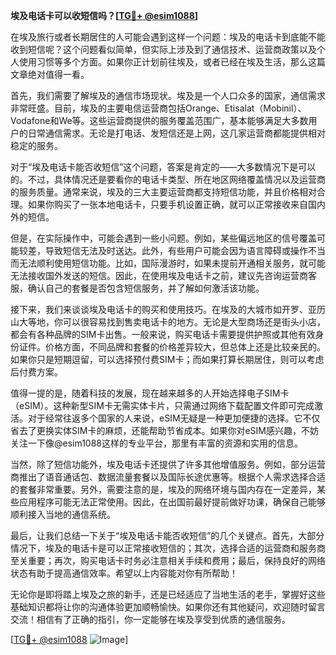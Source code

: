 **埃及电话卡可以收短信吗？[[TG💪+ @esim1088](https://t.me/s/esim1088)]**

在埃及旅行或者长期居住的人可能会遇到这样一个问题：埃及的电话卡到底能不能收到短信呢？这个问题看似简单，但实际上涉及到了通信技术、运营商政策以及个人使用习惯等多个方面。如果你正计划前往埃及，或者已经在埃及生活，那么这篇文章绝对值得一看。

首先，我们需要了解埃及的通信市场现状。埃及是一个人口众多的国家，通信需求非常旺盛。目前，埃及的主要电信运营商包括Orange、Etisalat（Mobinil）、Vodafone和We等。这些运营商提供的服务覆盖范围广，基本能够满足大多数用户的日常通信需求。无论是打电话、发短信还是上网，这几家运营商都能提供相对稳定的服务。

对于“埃及电话卡能否收短信”这个问题，答案是肯定的——大多数情况下是可以的。不过，具体情况还是要看你的电话卡类型、所在地区网络覆盖情况以及运营商的服务质量。通常来说，埃及的三大主要运营商都支持短信功能，并且价格相对合理。如果你购买了一张本地电话卡，只要手机设置正确，就可以正常接收来自国内外的短信。

但是，在实际操作中，可能会遇到一些小问题。例如，某些偏远地区的信号覆盖可能较差，导致短信无法及时送达。此外，有些用户可能会因为语言障碍或操作不当而无法顺利使用短信功能。比如，国际漫游时，如果未提前开通相关服务，就可能无法接收国外发送的短信。因此，在使用埃及电话卡之前，建议先咨询运营商客服，确认自己的套餐是否包含短信服务，并了解如何激活该功能。

接下来，我们来谈谈埃及电话卡的购买和使用技巧。在埃及的大城市如开罗、亚历山大等地，你可以很容易找到售卖电话卡的地方。无论是大型商场还是街头小店，都会有各种品牌的SIM卡出售。一般来说，购买电话卡需要提供护照或其他有效身份证件。价格方面，不同品牌和套餐的价格差异较大，但总体上还是比较亲民的。如果你只是短期逗留，可以选择预付费SIM卡；而如果打算长期居住，则可以考虑后付费方案。

值得一提的是，随着科技的发展，现在越来越多的人开始选择电子SIM卡（eSIM）。这种新型SIM卡无需实体卡片，只需通过网络下载配置文件即可完成激活。对于经常往返多个国家的人来说，eSIM无疑是一种更加便捷的选择。它不仅省去了更换实体SIM卡的麻烦，还能帮助节省成本。如果你对eSIM感兴趣，不妨关注一下像@esim1088这样的专业平台，那里有丰富的资源和实用的信息。

当然，除了短信功能外，埃及电话卡还提供了许多其他增值服务。例如，部分运营商推出了语音通话包、数据流量套餐以及国际长途优惠等。根据个人需求选择合适的套餐非常重要。另外，需要注意的是，埃及的网络环境与国内存在一定差异，某些应用程序可能无法正常使用。因此，在出国前最好提前做好功课，确保自己能够顺利接入当地的通信系统。

最后，让我们总结一下关于“埃及电话卡能否收短信”的几个关键点。首先，大部分情况下，埃及的电话卡是可以正常接收短信的；其次，选择合适的运营商和服务商至关重要；再次，购买电话卡时务必注意相关手续和费用；最后，保持良好的网络状态有助于提高通信效率。希望以上内容能对你有所帮助！

无论你是即将踏上埃及之旅的新手，还是已经适应了当地生活的老手，掌握好这些基础知识都将让你的沟通体验更加顺畅愉快。如果你还有其他疑问，欢迎随时留言交流！相信有了正确的指引，你一定能够在埃及享受到优质的通信服务。

[[TG💪+ @esim1088](https://t.me/s/esim1088) ![Image](https://i.postimg.cc/4NQfJmqS/Snipaste-2025-05-13-00-14-12.png)]